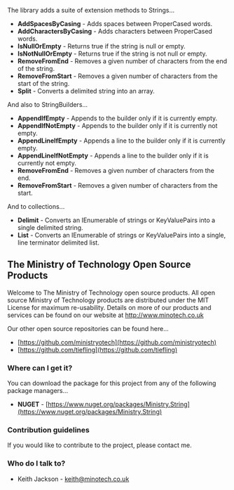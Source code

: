 The library adds a suite of extension methods to Strings...

- **AddSpacesByCasing** - Adds spaces between ProperCased words.
- **AddCharactersByCasing** - Adds characters between ProperCased words.
- **IsNullOrEmpty** - Returns true if the string is null or empty.
- **IsNotNullOrEmpty** - Returns true if the string is not null or empty.
- **RemoveFromEnd** - Removes a given number of characters from the end of the string.
- **RemoveFromStart** - Removes a given number of characters from the start of the string.
- **Split** - Converts a delimited string into an array.

And also to StringBuilders...

- **AppendIfEmpty** - Appends to the builder only if it is currently empty.
- **AppendIfNotEmpty** - Appends to the builder only if it is currently not empty.
- **AppendLineIfEmpty** - Appends a line to the builder only if it is currently empty.
- **AppendLineIfNotEmpty** - Appends a line to the builder only if it is currently not empty.
- **RemoveFromEnd** - Removes a given number of characters from the end.
- **RemoveFromStart** - Removes a given number of characters from the start.

And to collections...

- **Delimit** - Converts an IEnumerable of strings or KeyValuePairs into a single delimited string.
- **List** - Converts an IEnumerable of strings or KeyValuePairs into a single, line terminator delimited list.

## The Ministry of Technology Open Source Products
Welcome to The Ministry of Technology open source products. All open source Ministry of Technology products are distributed under the MIT License for maximum re-usability. Details on more of our products and services can be found on our website at http://www.minotech.co.uk

Our other open source repositories can be found here...

* [https://github.com/ministryotech](https://github.com/ministryotech)
* [https://github.com/tiefling](https://github.com/tiefling)

### Where can I get it?
You can download the package for this project from any of the following package managers...

- **NUGET** - [https://www.nuget.org/packages/Ministry.String](https://www.nuget.org/packages/Ministry.String)

### Contribution guidelines
If you would like to contribute to the project, please contact me.

### Who do I talk to?
* Keith Jackson - keith@minotech.co.uk